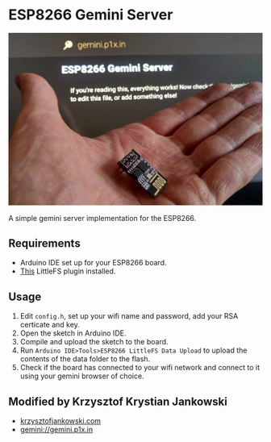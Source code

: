 # ESP8266 Gemini Server
![Server running](media/server.jpg)

A simple gemini server implementation for the ESP8266.


## Requirements
* Arduino IDE set up for your ESP8266 board.
* [This](https://github.com/earlephilhower/arduino-esp8266littlefs-plugin) LittleFS plugin installed.

## Usage
1. Edit ```config.h```, set up your wifi name and password, add your RSA certicate and key.
2. Open the sketch in Arduino IDE.
3. Compile and upload the sketch to the board.
4. Run ```Arduino IDE>Tools>ESP8266 LittleFS Data Upload``` to upload the contents of the data folder to the flash.
5. Check if the board has connected to your wifi network and connect to it using your gemini browser of choice.


## Modified by Krzysztof Krystian Jankowski
* [krzysztofjankowski.com](https://krzysztofjankowski.com)
* [gemini://gemini.p1x.in](gemini://gemini.p1x.in)

